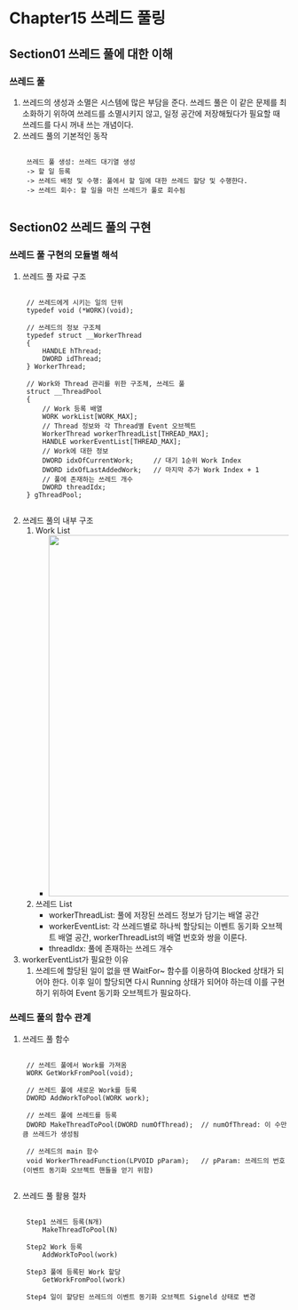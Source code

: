 # Chapter15 쓰레드 풀링
## Section01 쓰레드 풀에 대한 이해
### 쓰레드 풀
1. 쓰레드의 생성과 소멸은 시스템에 많은 부담을 준다. 쓰레드 풀은 이 같은 문제를 최소화하기 위하여 쓰레드를 소멸시키지 않고, 일정 공간에 저장해뒀다가 필요할 때 쓰레드를 다시 꺼내 쓰는 개념이다.
2. 쓰레드 풀의 기본적인 동작
    <pre><code>
    쓰레드 풀 생성: 쓰레드 대기열 생성
    -> 할 일 등록
    -> 쓰레드 배정 및 수행: 풀에서 할 일에 대한 쓰레드 할당 및 수행한다.  
    -> 쓰레드 회수: 할 일을 마친 쓰레드가 풀로 회수됨
    </code></pre>

## Section02 쓰레드 풀의 구현
### 쓰레드 풀 구현의 모듈별 해석
1. 쓰레드 풀 자료 구조
    <pre><code>
    // 쓰레드에게 시키는 일의 단위
    typedef void (*WORK)(void);
    
    // 쓰레드의 정보 구조체
    typedef struct __WorkerThread
    {
        HANDLE hThread;
        DWORD idThread;
    } WorkerThread;
    
    // Work와 Thread 관리를 위한 구조체, 쓰레드 풀
    struct __ThreadPool
    {
        // Work 등록 배열
        WORK workList[WORK_MAX];
        // Thread 정보와 각 Thread별 Event 오브젝트
        WorkerThread workerThreadList[THREAD_MAX];
        HANDLE workerEventList[THREAD_MAX];
        // Work에 대한 정보
        DWORD idxOfCurrentWork;     // 대기 1순위 Work Index
        DWORD idxOfLastAddedWork;   // 마지막 추가 Work Index + 1
        // 풀에 존재하는 쓰레드 개수
        DWORD threadIdx;        
    } gThreadPool;
    </code></pre>
2. 쓰레드 풀의 내부 구조
    1) Work List
        * <img width=650 src="https://user-images.githubusercontent.com/95362065/149902666-e8622d80-d99f-4f26-800c-01f04eccbb43.png">
    2) 쓰레드 List
        * workerThreadList: 풀에 저장된 쓰레드 정보가 담기는 배열 공간
        * workerEventList: 각 쓰레드별로 하나씩 할당되는 이벤트 동기화 오브젝트 배열 공간, workerThreadList의 배열 번호와 쌍을 이룬다.
        * threadIdx: 풀에 존재하는 쓰레드 개수
3. workerEventList가 필요한 이유
    1) 쓰레드에 할당된 일이 없을 땐 WaitFor~ 함수를 이용하여 Blocked 상태가 되어야 한다. 이후 일이 할당되면 다시 Running 상태가 되어야 하는데 이를 구현하기 위하여 Event 동기화 오브젝트가 필요하다.

### 쓰레드 풀의 함수 관계
1. 쓰레드 풀 함수
    <pre><code>
    // 쓰레드 풀에서 Work를 가져옴
    WORK GetWorkFromPool(void);
    
    // 쓰레드 풀에 새로운 Work를 등록
    DWORD AddWorkToPool(WORK work);
    
    // 쓰레드 풀에 쓰레드를 등록
    DWORD MakeThreadToPool(DWORD numOfThread);  // numOfThread: 이 수만큼 쓰레드가 생성됨
    
    // 쓰레드의 main 함수
    void WorkerThreadFunction(LPVOID pParam);   // pParam: 쓰레드의 번호(이벤트 동기화 오브젝트 핸들을 얻기 위함)
    </code></pre>
2. 쓰레드 풀 활용 절차
    <pre><code>
    Step1 쓰레드 등록(N개)
        MakeThreadToPool(N)
        
    Step2 Work 등록
        AddWorkToPool(work)
    
    Step3 풀에 등록된 Work 할당
        GetWorkFromPool(work)
        
    Step4 일이 할당된 쓰레드의 이벤트 동기화 오브젝트 Signeld 상태로 변경
    </code></pre>
